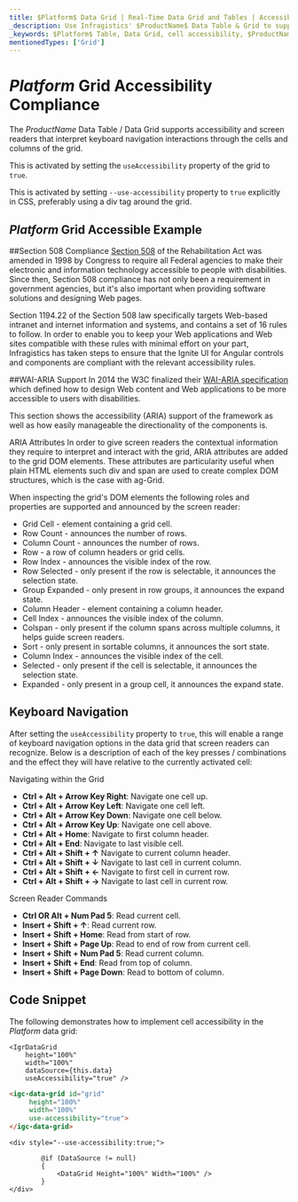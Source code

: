 ```yaml
---
title: $Platform$ Data Grid | Real-Time Data Grid and Tables | Accessibility Compliance | Infragistics
_description: Use Infragistics' $ProductName$ Data Table & Grid to support accessibility feature that will enable screen readers to read "speak" keyboard navigation interactions through the cells and columns of the grid. View $ProductName$ table tutorials!
_keywords: $Platform$ Table, Data Grid, cell accessibility, $ProductName$, Infragistics
mentionedTypes: ['Grid']
---
```


# $Platform$ Grid Accessibility Compliance

The $ProductName$ Data Table / Data Grid supports accessibility and screen readers that interpret keyboard navigation interactions through the cells and columns of the grid.

<!-- React, WebComponents -->
This is activated by setting the `useAccessibility` property of the grid to `true`.
<!-- end: React, WebComponents -->

<!-- Blazor -->
This is activated by setting `--use-accessibility` property to `true` explicitly in CSS, preferably using a div tag around the grid.
<!-- end: Blazor -->

## $Platform$ Grid Accessible Example


<code-view style="height: 600px"
           data-demos-base-url="{environment:demosBaseUrl}"
           iframe-src="{environment:demosBaseUrl}/grids/data-grid-accessibility"
           alt="$Platform$ Grid Cell Accessibility Example"
           github-src="grids/data-grid/accessibility">
</code-view>

<div class="divider--half"></div>

##Section 508 Compliance
<a href="https://www.section508.gov/" target="_blank">Section 508</a> of the Rehabilitation Act was amended in 1998 by Congress to require all Federal agencies to make their electronic and information technology accessible to people with disabilities. Since then, Section 508 compliance has not only been a requirement in government agencies, but it's also important when providing software solutions and designing Web pages.

Section 1194.22 of the Section 508 law specifically targets Web-based intranet and internet information and systems, and contains a set of 16 rules to follow. In order to enable you to keep your Web applications and Web sites compatible with these rules with minimal effort on your part, Infragistics has taken steps to ensure that the Ignite UI for Angular controls and components are compliant with the relevant accessibility rules.

##WAI-ARIA Support
In 2014 the W3C finalized their <a href="https://www.w3.org/TR/wai-aria/" target="_blank">WAI-ARIA specification</a> which defined how to design Web content and Web applications to be more accessible to users with disabilities.

This section shows the accessibility (ARIA) support of the framework as well as how easily manageable the directionality of the components is.

ARIA Attributes
In order to give screen readers the contextual information they require to interpret and interact with the grid, ARIA attributes are added to the grid DOM elements. These attributes are particularity useful when plain HTML elements such div and span are used to create complex DOM structures, which is the case with ag-Grid.

When inspecting the grid's DOM elements the following roles and properties are supported and announced by the screen reader:

- Grid Cell - element containing a grid cell.
- Row Count - announces the number of rows.
- Column Count - announces the number of rows.
- Row - a row of column headers or grid cells.
- Row Index - announces the visible index of the row.
- Row Selected - only present if the row is selectable, it announces the selection state.
- Group Expanded - only present in row groups, it announces the expand state.
- Column Header - element containing a column header.
- Cell Index - announces the visible index of the column.
- Colspan - only present if the column spans across multiple columns, it helps guide screen readers.
- Sort - only present in sortable columns, it announces the sort state.
- Column Index - announces the visible index of the cell.
- Selected - only present if the cell is selectable, it announces the selection state.
- Expanded - only present in a group cell, it announces the expand state.

## Keyboard Navigation

After setting the `useAccessibility` property to `true`, this will enable a range of keyboard navigation options in the data grid that screen readers can recognize. Below is a description of each of the key presses / combinations and the effect they will have relative to the currently activated cell:

Navigating within the Grid

- <b>Ctrl + Alt + Arrow Key Right</b>: Navigate one cell up.
- <b>Ctrl + Alt + Arrow Key Left</b>: Navigate one cell left.
- <b>Ctrl + Alt + Arrow Key Down</b>: Navigate one cell below.
- <b>Ctrl + Alt + Arrow Key Up</b>: Navigate one cell above.
- <b>Ctrl + Alt + Home</b>: Navigate to first column header.
- <b>Ctrl + Alt + End</b>: Navigate to last visible cell.
- <b>Ctrl + Alt + Shift + ↑</b>	Navigate to current column header.
- <b>Ctrl + Alt + Shift + ↓</b>	Navigate to last cell in current column.
- <b>Ctrl + Alt + Shift + ←</b>	Navigate to first cell in current row.
- <b>Ctrl + Alt + Shift + →</b>	Navigate to last cell in current row.

Screen Reader Commands

- <b>Ctrl OR Alt + Num Pad 5</b>: Read current cell.
- <b>Insert + Shift + ↑</b>: Read current row.
- <b>Insert + Shift + Home</b>: Read from start of row.
- <b>Insert + Shift + Page Up</b>: Read to end of row from current cell.
- <b>Insert + Shift + Num Pad 5</b>: Read current column.
- <b>Insert + Shift + End</b>: Read from top of column.
- <b>Insert + Shift + Page Down</b>: Read to bottom of column.

## Code Snippet

The following demonstrates how to implement cell accessibility in the  $Platform$ data grid:

```tsx
<IgrDataGrid
    height="100%"
    width="100%"
    dataSource={this.data}
    useAccessibility="true" />
```

```html
<igc-data-grid id="grid"
     height="100%"
     width="100%"
     use-accessibility="true">
</igc-data-grid>
```

```razor
<div style="--use-accessibility:true;">

        @if (DataSource != null)
        {
            <DataGrid Height="100%" Width="100%" />
        }
</div>
```